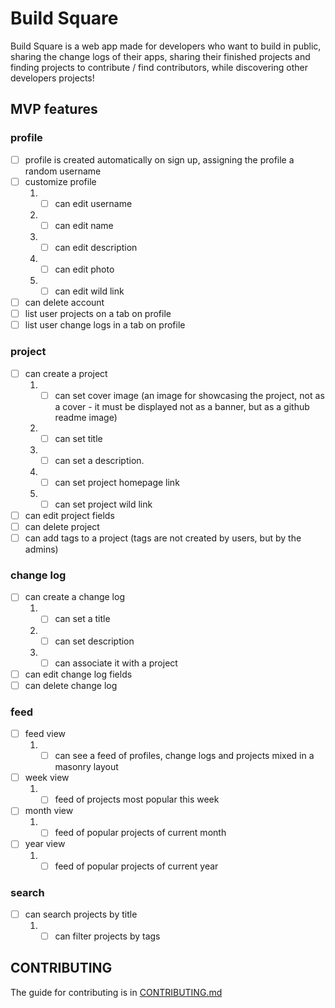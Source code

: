 # Build Square

Build Square is a web app made for developers who want to build in public, sharing the change logs of their apps, sharing their finished projects and finding projects to contribute / find contributors, while discovering other developers projects!

## MVP features

### profile

- [ ] profile is created automatically on sign up, assigning the profile a random username
- [ ] customize profile
  1. - [ ] can edit username
  2. - [ ] can edit name
  3. - [ ] can edit description
  4. - [ ] can edit photo
  5. - [ ] can edit wild link
- [ ] can delete account
- [ ] list user projects on a tab on profile
- [ ] list user change logs in a tab on profile

### project

- [ ] can create a project
  1. - [ ] can set cover image (an image for showcasing the project, not as a cover - it must be displayed not as a banner, but as a github readme image)
  2. - [ ] can set title
  3. - [ ] can set a description.
  4. - [ ] can set project homepage link
  5. - [ ] can set project wild link
- [ ] can edit project fields
- [ ] can delete project
- [ ] can add tags to a project (tags are not created by users, but by the admins)

### change log

- [ ] can create a change log
  1. - [ ] can set a title
  2. - [ ] can set description
  3. - [ ] can associate it with a project
- [ ] can edit change log fields
- [ ] can delete change log

### feed

- [ ] feed view
  1. - [ ] can see a feed of profiles, change logs and projects mixed in a masonry layout
- [ ] week view
  1. - [ ] feed of projects most popular this week
- [ ] month view
  1. - [ ] feed of popular projects of current month
- [ ] year view
  1. - [ ] feed of popular projects of current year

### search

- [ ] can search projects by title
  1. - [ ] can filter projects by tags

## CONTRIBUTING

The guide for contributing is in [CONTRIBUTING.md](https://github.com/buildsquare-org/buildsquare/blob/main/CONTRIBUTING.md)
